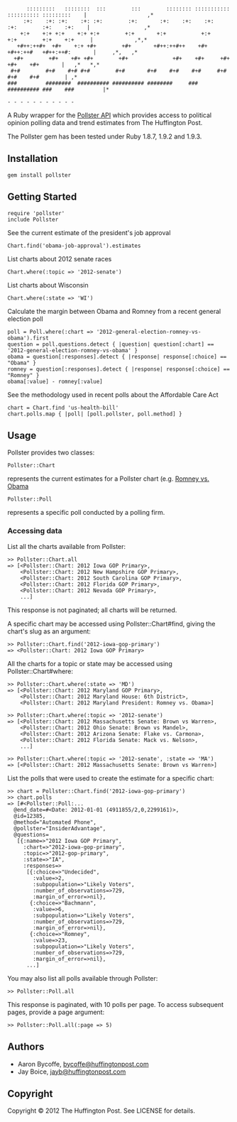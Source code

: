           :::::::::   ::::::::  :::        :::        :::::::: ::::::::::: :::::::::: :::::::::    |                   ,*
         :+:    :+: :+:    :+: :+:        :+:       :+:    :+:    :+:     :+:        :+:    :+:    |                 ,*
        +:+    +:+ +:+    +:+ +:+        +:+       +:+           +:+     +:+        +:+    +:+     |             ,*,*
       +#++:++#+  +#+    +:+ +#+        +#+       +#++:++#++    +#+     +#++:++#   +#++:++#:       |     ,*,   ,*
      +#+        +#+    +#+ +#+        +#+              +#+    +#+     +#+        +#+    +#+       |   ,*   *,*
     #+#        #+#    #+# #+#        #+#       #+#    #+#    #+#     #+#        #+#    #+#        | ,*
    ###         ########  ########## ########## ########     ###     ########## ###    ###         |*
                                                                                                    - - - - - - - - - - - 
  

A Ruby wrapper for the [Pollster API](http://elections.huffingtonpost.com/pollster/api) 
which provides access to political opinion polling data and trend estimates from The Huffington Post.

The Pollster gem has been tested under Ruby 1.8.7, 1.9.2 and 1.9.3.

## Installation

    gem install pollster

## Getting Started

    require 'pollster'
    include Pollster

See the current estimate of the president's job approval

    Chart.find('obama-job-approval').estimates

List charts about 2012 senate races

    Chart.where(:topic => '2012-senate')

List charts about Wisconsin

    Chart.where(:state => 'WI')

Calculate the margin between Obama and Romney from a recent general election poll

    poll = Poll.where(:chart => '2012-general-election-romney-vs-obama').first
    question = poll.questions.detect { |question| question[:chart] == '2012-general-election-romney-vs-obama' }
    obama = question[:responses].detect { |response| response[:choice] == "Obama" }
    romney = question[:responses].detect { |response| response[:choice] == "Romney" }
    obama[:value] - romney[:value]

See the methodology used in recent polls about the Affordable Care Act

    chart = Chart.find 'us-health-bill'
    chart.polls.map { |poll| [poll.pollster, poll.method] }

## Usage

Pollster provides two classes:

    Pollster::Chart

represents the current estimates for a Pollster chart (e.g. [Romney vs. Obama](http://elections.huffingtonpost.com/pollster/2012-general-election-romney-vs-obama)

    Pollster::Poll

represents a specific poll conducted by a polling firm.

### Accessing data

List all the charts available from Pollster:

    >> Pollster::Chart.all
    => [<Pollster::Chart: 2012 Iowa GOP Primary>,
        <Pollster::Chart: 2012 New Hampshire GOP Primary>,
        <Pollster::Chart: 2012 South Carolina GOP Primary>,
        <Pollster::Chart: 2012 Florida GOP Primary>,
        <Pollster::Chart: 2012 Nevada GOP Primary>,
        ...]

This response is not paginated; all charts will be returned.

A specific chart may be accessed using Pollster::Chart#find, giving the chart's slug as an argument:

    >> Pollster::Chart.find('2012-iowa-gop-primary')
    => <Pollster::Chart: 2012 Iowa GOP Primary>

All the charts for a topic or state may be accessed using Pollster::Chart#where:

    >> Pollster::Chart.where(:state => 'MD')
    => [<Pollster::Chart: 2012 Maryland GOP Primary>,
        <Pollster::Chart: 2012 Maryland House: 6th District>,
        <Pollster::Chart: 2012 Maryland President: Romney vs. Obama>]

    >> Pollster::Chart.where(:topic => '2012-senate')
    => [<Pollster::Chart: 2012 Massachusetts Senate: Brown vs Warren>,
        <Pollster::Chart: 2012 Ohio Senate: Brown vs Mandel>,
        <Pollster::Chart: 2012 Arizona Senate: Flake vs. Carmona>,
        <Pollster::Chart: 2012 Florida Senate: Mack vs. Nelson>,
        ...]

    >> Pollster::Chart.where(:topic => '2012-senate', :state => 'MA')
    => [<Pollster::Chart: 2012 Massachusetts Senate: Brown vs Warren>]

List the polls that were used to create the estimate for a specific chart:

    >> chart = Pollster::Chart.find('2012-iowa-gop-primary')
    >> chart.polls
    => [#<Pollster::Poll:...
      @end_date=#<Date: 2012-01-01 (4911855/2,0,2299161)>,
      @id=12385,
      @method="Automated Phone",
      @pollster="InsiderAdvantage",
      @questions=
       [{:name=>"2012 Iowa GOP Primary",
         :chart=>"2012-iowa-gop-primary",
         :topic=>"2012-gop-primary",
         :state=>"IA",
         :responses=>
          [{:choice=>"Undecided",
            :value=>2,
            :subpopulation=>"Likely Voters",
            :number_of_observations=>729,
            :margin_of_error=>nil},
           {:choice=>"Bachmann",
            :value=>6,
            :subpopulation=>"Likely Voters",
            :number_of_observations=>729,
            :margin_of_error=>nil},
           {:choice=>"Romney",
            :value=>23,
            :subpopulation=>"Likely Voters",
            :number_of_observations=>729,
            :margin_of_error=>nil},
          ...]

You may also list all polls available through Pollster:

    >> Pollster::Poll.all

This response is paginated, with 10 polls per page. To access subsequent pages, provide a page argument:

    >> Pollster::Poll.all(:page => 5)

## Authors

- Aaron Bycoffe, bycoffe@huffingtonpost.com
- Jay Boice, jayb@huffingtonpost.com

## Copyright

Copyright © 2012 The Huffington Post. See LICENSE for details.
